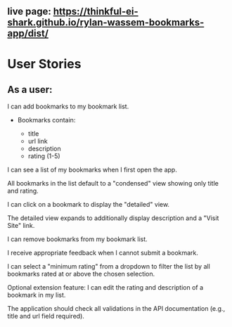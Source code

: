 ## live page: https://thinkful-ei-shark.github.io/rylan-wassem-bookmarks-app/dist/

# User Stories

## As a user:

I can add bookmarks to my bookmark list. 

* Bookmarks contain:

    * title
    * url link
    * description
    * rating (1-5)

I can see a list of my bookmarks when I first open the app.

All bookmarks in the list default to a "condensed" view showing only title and rating.

I can click on a bookmark to display the "detailed" view.

The detailed view expands to additionally display description and a "Visit Site" link.

I can remove bookmarks from my bookmark list.

I receive appropriate feedback when I cannot submit a bookmark.

I can select a "minimum rating" from a dropdown to filter the list by all bookmarks rated at or above the chosen selection.

Optional extension feature: I can edit the rating and description of a bookmark in my list.

The application should check all validations in the API documentation (e.g., title and url field required).
